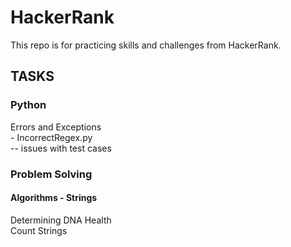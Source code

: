 # HackerRank
This repo is for practicing skills and challenges from HackerRank.

## TASKS
### Python
Errors and Exceptions   
    - IncorrectRegex.py  
        -- issues with test cases


### Problem Solving
#### Algorithms - Strings
Determining DNA Health  
Count Strings
